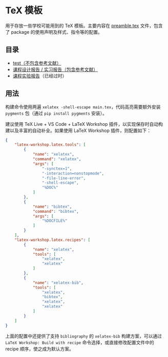 # TeX 模板

用于存放一些学校可能用到的 TeX 模板。主要内容在 [preamble.tex](./preamble.tex) 文件，包含了 package 的使用声明及样式、指令等的配置。

## 目录

- [test（不包含参考文献）](test)
- [课程设计报告 / 实习报告（包含参考文献）](course-project)
- [课程实验报告](experiment-report)（已经过时）

## 用法

构建命令使用两遍 `xelatex -shell-escape main.tex`，代码高亮需要额外安装 `pygments` 包（通过 `pip install pygments` 安装）。

建议使用 TeX Live + VS Code + LaTeX Workshop 插件，以实现保存时自动构建以及丰富的自动补全。如果使用 LaTeX Workshop 插件，则配置如下：

```json
{
    "latex-workshop.latex.tools": [
        {
            "name": "xelatex",
            "command": "xelatex",
            "args": [
                "-synctex=1",
                "-interaction=nonstopmode",
                "-file-line-error",
                "-shell-escape",
                "%DOC%"
            ]
        },
        {
            "name": "bibtex",
            "command": "bibtex",
            "args": [
                "%DOCFILE%"
            ]
        }
    ],
    "latex-workshop.latex.recipes": [
        {
            "name": "xelatex",
            "tools": [
                "xelatex",
                "xelatex"
            ]
        },
        {
            "name": "xelatex-bib",
            "tools": [
                "xelatex",
                "bibtex",
                "xelatex",
                "xelatex"
            ]
        }
    ]
}
```

上面的配置中还提供了支持 `bibliography` 的 `xelatex-bib` 构建方案，可以通过 `LaTeX Workshop: Build with recipe` 命令选择，或直接修改配置文件中的 recipe 顺序，使之成为默认方案。
